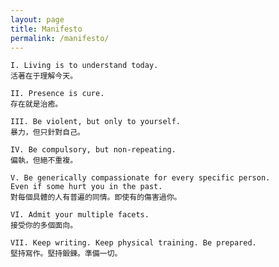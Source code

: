 ```yaml
---
layout: page
title: Manifesto
permalink: /manifesto/
---
```


	I. Living is to understand today.
	活著在于理解今天。

	II. Presence is cure. 
	存在就是治癒。

	III. Be violent, but only to yourself.
	暴力，但只針對自己。

	IV. Be compulsory, but non-repeating. 
	偏執，但絕不重複。

	V. Be generically compassionate for every specific person.
	Even if some hurt you in the past. 
	對每個具體的人有普遍的同情。即使有的傷害過你。

	VI. Admit your multiple facets.
	接受你的多個面向。

	VII. Keep writing. Keep physical training. Be prepared.
	堅持寫作。堅持鍛鍊。準備一切。